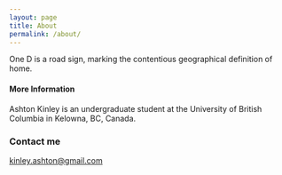 ```yaml
---
layout: page
title: About
permalink: /about/
---
```


One D is a road sign, marking the contentious geographical definition of home. 


#### More Information

Ashton Kinley is an undergraduate student at the University of British Columbia in Kelowna, BC, Canada.

### Contact me

[kinley.ashton@gmail.com](mailto:email@domain.com)